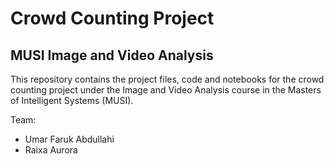 # Crowd Counting Project 

## MUSI Image and Video Analysis

This repository contains the project files, code and notebooks for the crowd counting project under the Image and Video Analysis course in the Masters of Intelligent Systems (MUSI).

Team:
- Umar Faruk Abdullahi
- Raixa Aurora

